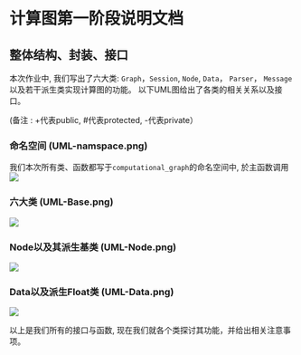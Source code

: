 # 计算图第一阶段说明文档

## 整体结构、封装、接口
本次作业中, 我们写出了六大类: ```Graph```，```Session```, ```Node```,  ```Data```， ```Parser```， ```Message``` 以及若干派生类实现计算图的功能。 以下UML图给出了各类的相关关系以及接口。

(备注 : +代表public, #代表protected, -代表private）

### 命名空间 (UML-namspace.png)
我们本次所有类、函数都写于```computational_graph```的命名空间中, 於主函数调用
![](https://github.com/lkmcfj/OOP2019-Project/blob/zex_markdown/UML-namspace.png)

### 六大类 (UML-Base.png)
![](https://github.com/lkmcfj/OOP2019-Project/blob/zex_markdown/UML-Base.png)

### Node以及其派生基类 (UML-Node.png)
![](https://github.com/lkmcfj/OOP2019-Project/blob/zex_markdown/UML-Node.png)

### Data以及派生Float类 (UML-Data.png)
![](https://github.com/lkmcfj/OOP2019-Project/blob/zex_markdown/UML-Data.png)

以上是我们所有的接口与函数, 现在我们就各个类探讨其功能，并给出相关注意事项。
